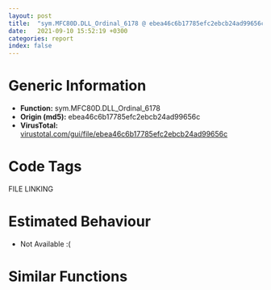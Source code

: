 ```yaml
---
layout: post
title:  "sym.MFC80D.DLL_Ordinal_6178 @ ebea46c6b17785efc2ebcb24ad99656c"
date:   2021-09-10 15:52:19 +0300
categories: report
index: false
---
```


# Generic Information
- **Function:** sym.MFC80D.DLL\_Ordinal\_6178
- **Origin (md5):** ebea46c6b17785efc2ebcb24ad99656c
- **VirusTotal:** [virustotal.com/gui/file/ebea46c6b17785efc2ebcb24ad99656c][virustotal_ref]

# Code Tags
<span class="tag" id="FILE">FILE</span>
<span class="tag" id="LINKING">LINKING</span>


# Estimated Behaviour
<ul><li class="bhv-desc" id="na">Not Available :(</li></ul>

# Similar Functions
<script type="text/javascript" src="https://www.gstatic.com/charts/loader.js"></script>
<script type="text/javascript">

    google.charts.load('current', {'packages':['corechart']});
    google.charts.setOnLoadCallback(drawChart);

    function drawChart() {
    var data = new google.visualization.DataTable();
        data.addColumn('number', 'X');
        data.addColumn('number', 'Y');
        data.addColumn({type: 'string', role: 'tooltip', 'p': {'html': true}});
        data.addColumn({'type': 'string', 'role': 'style'});
        
        data.addRows([
    [0, 0, '<b><a href="/report/sym.MFC80D.DLL_Ordinal_6178@ebea46c6b17785efc2ebcb24ad99656c">sym.MFC80D.DLL_Ordinal_6178</a><br>@ebea46c6b17785efc2ebcb24ad99656c</b><br>', 'point { fill-color: #e0440e; }'],

        ]);

    var options = {
        title: 'Similarity Plot',
        legend: 'none',
        colors: ['#dedbd9', '#e6693e', '#ec8f6e', '#f3b49f', '#f6c7b6'],
        tooltip: {isHtml: true, trigger: 'both'},
        explorer: {
        actions: ["dragToZoom", "rightClickToReset"],
        },
        chartArea: {
        width: '80%',
        height: '80%'
        },
        width: '100%',
        height: '100%'
    };

    var chart = new google.visualization.ScatterChart(document.getElementById('chart_div'));

    chart.draw(data, options);
    }
    
</script>


<div id="chart_div" style="width: 100%px; height: 100%;"></div>

# Disassembled Code
{% highlight nasm %}

push ebp
mov ebp, esp
push 0xffffffffffffffff
push 0x783b4796
mov eax, dword
push eax
sub esp, 0x3ac
mov eax, dword[0x783e90cc]
xor eax, ebp
mov dword[ebp-0x10], eax
push esi
push eax
lea eax, [ebp-0xc]
mov dword
mov dword[ebp-0x3b4], ecx
push 0x2e
push 0x781e4544
mov eax, dword[ebp-0x3b4]
push eax
call sym.MFC80D.DLL_Ordinal_1364
cmp dword[0x783e6814], 0
jne off.b95
push 0x2f
push 0x781e4544
call sym.MFC80D.DLL_Ordinal_1363
test eax, eax
je off.b95
int3
lea ecx, [ebp-0x38d]
call sym.MFC80D.DLL_Ordinal_661
mov dword[ebp-4], 0
mov ecx, 0x783eb6ac
call fcn.782c8490
mov dword[ebp-0x340], eax
mov edx, dword[ebp-0x340]
cmp dword[edx+4], 0
jne off.b163
push 0x781e4538
call fcn.78232240
add esp, 4
mov ecx, dword[ebp-0x340]
mov dword[ecx+4], eax
mov edx, dword[ebp-0x340]
cmp dword[edx+4], 0
jne off.b212
push 0xffffffffffffffff
push 0
push 0xf190
call sym.MFC80D.DLL_Ordinal_1492
mov dword[ebp-4], 0xffffffff
lea ecx, [ebp-0x38d]
call sym.MFC80D.DLL_Ordinal_887
jmp off.b1439
mov eax, dword[ebp-0x340]
cmp dword[eax+4], 0
jne off.b241
push 0x3c
push 0x781e4544
call sym.MFC80D.DLL_Ordinal_1363
test eax, eax
je off.b241
int3
push 0x781e4528
mov edx, dword[ebp-0x340]
mov eax, dword[edx+4]
push eax
call dword[sym.imp.KERNEL32.dll_GetProcAddress]
mov dword[ebp-0x120], eax
cmp dword[ebp-0x120], 0
jne off.b314
push 0xffffffffffffffff
push 0
push 0xf191
call sym.MFC80D.DLL_Ordinal_1492
mov dword[ebp-4], 0xffffffff
lea ecx, [ebp-0x38d]
call sym.MFC80D.DLL_Ordinal_887
jmp off.b1439
cmp dword[ebp-0x120], 0
jne off.b340
push 0x45
push 0x781e4544
call sym.MFC80D.DLL_Ordinal_1363
test eax, eax
je off.b340
int3
mov dword[ebp-0x124], 0
mov ecx, dword[ebp-0x3b4]
add ecx, 0x24
call sym.MFC80D.DLL_Ordinal_5476
movzx edx, al
test edx, edx
jne off.b398
mov eax, dword[ebp-0x3b4]
mov edx, dword[eax]
mov ecx, dword[ebp-0x3b4]
mov eax, dword[edx+0x60]
call eax
test eax, eax
je off.b662
lea ecx, [ebp-0x11c]
push ecx
push 0x104
call dword[sym.imp.KERNEL32.dll_GetTempPathA]
test eax, eax
jne off.b437
push 0x4d
push 0x781e4544
call sym.MFC80D.DLL_Ordinal_1363
test eax, eax
je off.b437
int3
lea eax, [ebp-0x33c]
push eax
push 0
push 0x781e4524
lea ecx, [ebp-0x11c]
push ecx
call dword[sym.imp.KERNEL32.dll_GetTempFileNameA]
test eax, eax
jne off.b485
push 0x4e
push 0x781e4544
call sym.MFC80D.DLL_Ordinal_1363
test eax, eax
je off.b485
int3
mov eax, dword[ebp-0x3b4]
mov edx, dword[eax]
mov ecx, dword[ebp-0x3b4]
mov eax, dword[edx+0x60]
call eax
mov dword[ebp-0x398], eax
push 0
lea ecx, [ebp-0x33c]
push ecx
mov edx, dword[ebp-0x3b4]
mov eax, dword[edx]
mov ecx, dword[ebp-0x3b4]
mov edx, dword[eax+0xa0]
call edx
mov dword[ebp-0x394], eax
mov eax, dword[ebp-0x398]
push eax
mov ecx, dword[ebp-0x3b4]
mov edx, dword[ecx]
mov ecx, dword[ebp-0x3b4]
mov eax, dword[edx+0x64]
call eax
cmp dword[ebp-0x394], 0
jne off.b650
push 0x781e44f0
push 0
mov ecx, sym.MFC80D.DLL_Ordinal_8506
call sym.MFC80D.DLL_Ordinal_1093
push eax
push 0x56
push 0x781e4544
lea ecx, [ebp-0x3a8]
call fcn.78210790
push eax
call fcn.782107c0
add esp, 0x10
mov dword[ebp-4], 0xffffffff
lea ecx, [ebp-0x38d]
call sym.MFC80D.DLL_Ordinal_887
jmp off.b1439
mov dword[ebp-0x124], 1
jmp off.b699
push 0xffffffffffffffff
mov ecx, dword[ebp-0x3b4]
add ecx, 0x24
call sym.MFC80D.DLL_Ordinal_1093
push eax
push 0x104
lea ecx, [ebp-0x33c]
push ecx
call fcn.7821a9b0
add esp, 0x10
mov ecx, dword[ebp-0x3b4]
add ecx, 0x24
call sym.MFC80D.DLL_Ordinal_5476
movzx edx, al
test edx, edx
jne off.b757
push 0x104
lea eax, [ebp-0x234]
push eax
mov ecx, dword[ebp-0x3b4]
add ecx, 0x24
call sym.MFC80D.DLL_Ordinal_1093
push eax
call sym.MFC80D.DLL_Ordinal_1431
jmp off.b1046
push 0xffffffffffffffff
mov ecx, dword[ebp-0x3b4]
add ecx, 0x20
call sym.MFC80D.DLL_Ordinal_1093
push eax
push 0x104
lea ecx, [ebp-0x234]
push ecx
call fcn.7821a9b0
add esp, 0x10
mov ecx, dword[ebp-0x3b4]
add ecx, 0x20
call sym.MFC80D.DLL_Ordinal_1093
push eax
call dword[sym.imp.SHLWAPI.dll_PathFindExtensionA]
push eax
lea ecx, [ebp-0x3b0]
call sym.MFC80D.DLL_Ordinal_9172
mov dword[ebp-0x3b8], eax
mov ecx, dword[ebp-0x3b8]
call sym.MFC80D.DLL_Ordinal_4076
neg eax
sbb eax, eax
add eax, 1
mov byte[ebp-0x3a9], al
lea ecx, [ebp-0x3b0]
call sym.MFC80D.DLL_Ordinal_673
movzx edx, byte[ebp-0x3a9]
test edx, edx
je off.b1046
lea ecx, [ebp-0x3a0]
call sym.MFC80D.DLL_Ordinal_299
mov byte[ebp-4], 1
mov ecx, dword[ebp-0x3b4]
call sym.MFC80D.DLL_Ordinal_3721
mov dword[ebp-0x39c], eax
cmp dword[ebp-0x39c], 0
je off.b1031
push 4
lea eax, [ebp-0x3a0]
push eax
mov ecx, dword[ebp-0x39c]
mov edx, dword[ecx]
mov ecx, dword[ebp-0x39c]
mov eax, dword[edx+0x6c]
call eax
test eax, eax
je off.b1031
lea ecx, [ebp-0x234]
push ecx
call dword[sym.imp.KERNEL32.dll_lstrlenA]
mov esi, eax
lea ecx, [ebp-0x3a0]
call sym.MFC80D.DLL_Ordinal_1093
push eax
call dword[sym.imp.KERNEL32.dll_lstrlenA]
add esi, eax
cmp esi, 0x104
jae off.b1031
lea ecx, [ebp-0x3a0]
call sym.MFC80D.DLL_Ordinal_1093
push eax
push 0x104
lea edx, [ebp-0x234]
push edx
call fcn.7825e2c0
add esp, 0xc
mov byte[ebp-4], 0
lea ecx, [ebp-0x3a0]
call sym.MFC80D.DLL_Ordinal_673
push 0x18
push 0
lea eax, [ebp-0x358]
push eax
call sub.MSVCR80D.dll_memset
add esp, 0xc
mov dword[ebp-0x350], 0xffffffff
lea ecx, [ebp-0x33c]
mov dword[ebp-0x34c], ecx
lea edx, [ebp-0x234]
mov dword[ebp-0x348], edx
push 0x30
push 0
lea eax, [ebp-0x38c]
push eax
call sub.MSVCR80D.dll_memset
add esp, 0xc
mov dword[ebp-0x364], 1
lea ecx, [ebp-0x358]
mov dword[ebp-0x360], ecx
push 0
call sym.MFC80D.DLL_Ordinal_1423
mov ecx, eax
call sym.MFC80D.DLL_Ordinal_2974
lea edx, [ebp-0x35c]
push edx
push 0
call sym.MFC80D.DLL_Ordinal_4657
mov dword[ebp-0x12c], eax
mov ecx, dword[ebp-0x12c]
call sym.MFC80D.DLL_Ordinal_7819
push 0
call dword[sym.imp.USER32.dll_SetFocus]
mov eax, dword[ebp-0x12c]
mov ecx, dword[eax+0x3c]
or ecx, 4
mov edx, dword[ebp-0x12c]
mov dword[edx+0x3c], ecx
push 0
push 9
lea eax, [ebp-0x38c]
push eax
mov ecx, dword[ebp-0x12c]
call sym.MFC80D.DLL_Ordinal_4656
push eax
push 0
call dword[ebp-0x120]
mov dword[ebp-0x128], eax
call dword[sym.imp.USER32.dll_ReleaseCapture]
mov ecx, dword[ebp-0x12c]
mov edx, dword[ecx+0x3c]
and edx, 0xfffffffb
mov eax, dword[ebp-0x12c]
mov dword[eax+0x3c], edx
push 1
mov ecx, dword[ebp-0x12c]
call sym.MFC80D.DLL_Ordinal_2992
push 0
call dword[sym.imp.USER32.dll_SetActiveWindow]
mov ecx, dword[ebp-0x12c]
call sym.MFC80D.DLL_Ordinal_7724
mov ecx, dword[ebp-0x12c]
call sym.MFC80D.DLL_Ordinal_7954
cmp dword[ebp-0x35c], 0
je off.b1345
push 1
mov ecx, dword[ebp-0x35c]
push ecx
call dword[sym.imp.USER32.dll_EnableWindow]
push 1
call sym.MFC80D.DLL_Ordinal_1423
mov ecx, eax
call sym.MFC80D.DLL_Ordinal_2974
cmp dword[ebp-0x128], 0
je off.b1400
cmp dword[ebp-0x128], 1
je off.b1400
cmp dword[ebp-0x128], 3
je off.b1400
push 0xffffffffffffffff
push 0
push 0xf192
call sym.MFC80D.DLL_Ordinal_1492
cmp dword[ebp-0x124], 0
je off.b1421
lea edx, [ebp-0x33c]
push edx
call sym.MFC80D.DLL_Ordinal_7384
mov dword[ebp-4], 0xffffffff
lea ecx, [ebp-0x38d]
call sym.MFC80D.DLL_Ordinal_887
mov ecx, dword[ebp-0xc]
mov dword
pop ecx
pop esi
mov ecx, dword[ebp-0x10]
xor ecx, ebp
call fcn.783a2cd0
mov esp, ebp
pop ebp
ret

{% endhighlight %}

[virustotal_ref]: https://www.virustotal.com/gui/file/ebea46c6b17785efc2ebcb24ad99656c